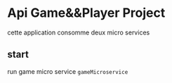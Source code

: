 # Api Game&&Player Project
cette application consomme deux micro services
## start
run game micro service `gameMicroservice`